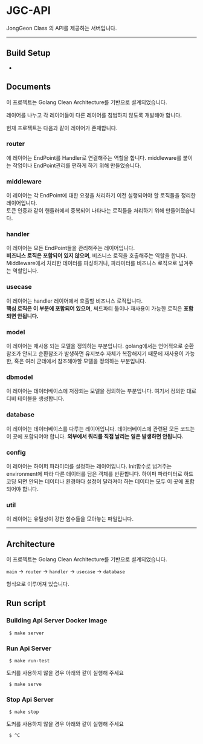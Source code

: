 # JGC-API

JongGeon Class 의 API를 제공하는 서버입니다.

---

## Build Setup

-

## Documents

이 프로젝트는 Golang Clean Architecture를 기반으로 설계되었습니다.

레이어를 나누고 각 레이어들이 다른 레이어를 침범하지 않도록 개발해야 합니다.

현재 프로젝트는 다음과 같이 레이어가 존재합니다.

### router

에 레이어는 EndPoint를 Handler로 연결해주는 역할을 합니다. middleware를 붙이는 작업이나 EndPoint관리를 편하게 하기 위해 만들었습니다.

### middleware

이 레이어는 각 EndPoint에 대한 요청을 처리하기 이전 실행되어야 할 로직들을 정리한 레이어입니다.  
토큰 인증과 같이 핸들러에서 중복되어 나타나는 로직들을 처리하기 위해 만들어졌습니다.

### handler

이 레이어는 모든 EndPoint들을 관리해주는 레이어입니다.  
**비즈니스 로직은 포함되어 있지 않으며**, 비즈니스 로직을 호출해주는 역할을 합니다. Middleware에서 처리한 데이터를 파싱하거나, 파라미터를 비즈니스 로직으로 넘겨주는 역할입니다.

### usecase

이 레이어는 handler 레이어에서 호출할 비즈니스 로직입니다.  
**핵심 로직은 이 부분에 포함되어 있으며**, 써드파티 툴이나 재사용이 가능한 로직은 **포함되면 안됩니다.**

### model

이 레이어는 재사용 되는 모델을 정의하는 부분입니다. golang에서는 언어적으로 순환참조가 안되고 순환참조가 발생하면 유지보수 자체가 복잡해지기 때문에 재사용이 가능한, 혹은 여러 군데에서 참조해야할 모델을 정의하는 부분입니다.

### dbmodel

이 레이어는 데이터베이스에 저장되는 모델을 정의하는 부분입니다. 여기서 정의한 대로 디비 테이블을 생성합니다.

### database

이 레이어는 데이터베이스를 다루는 레이어입니다. 데이터베이스에 관련된 모든 코드는 이 곳에 포함되어야 합니다. **외부에서 쿼리를 직접 날리는 일은 발생하면 안됩니다.**

### config

이 레이어는 하이퍼 파라미터를 설정하는 레이어입니다. Init함수로 넘겨주는 environment에 따라 다른 데이터를 담은 객체를 반환합니다. 하이퍼 파라미터로 하드코딩 되면 안되는 데이터나 환경마다 설정이 달라져야 하는 데이터는 모두 이 곳에 포함되어야 합니다.

### util

이 레이어는 유틸성이 강한 함수들을 모아놓는 파일입니다.

---

## Architecture

이 프로젝트는 Golang Clean Architecture를 기반으로 설계되었습니다.

`main` -> `router` -> `handler` -> `usecase` -> `database`

형식으로 이루어져 있습니다.

## Run script

### Building Api Server Docker Image

~~~shell
 $ make server
~~~

### Run Api Server

~~~shell
 $ make run-test
~~~

도커를 사용하지 않을 경우 아래와 같이 실행해 주세요

~~~shell
 $ make serve
~~~

### Stop Api Server

~~~shell
 $ make stop
~~~

도커를 사용하지 않을 경우 아래와 같이 실행해 주세요

~~~shell
 $ ^C
~~~

